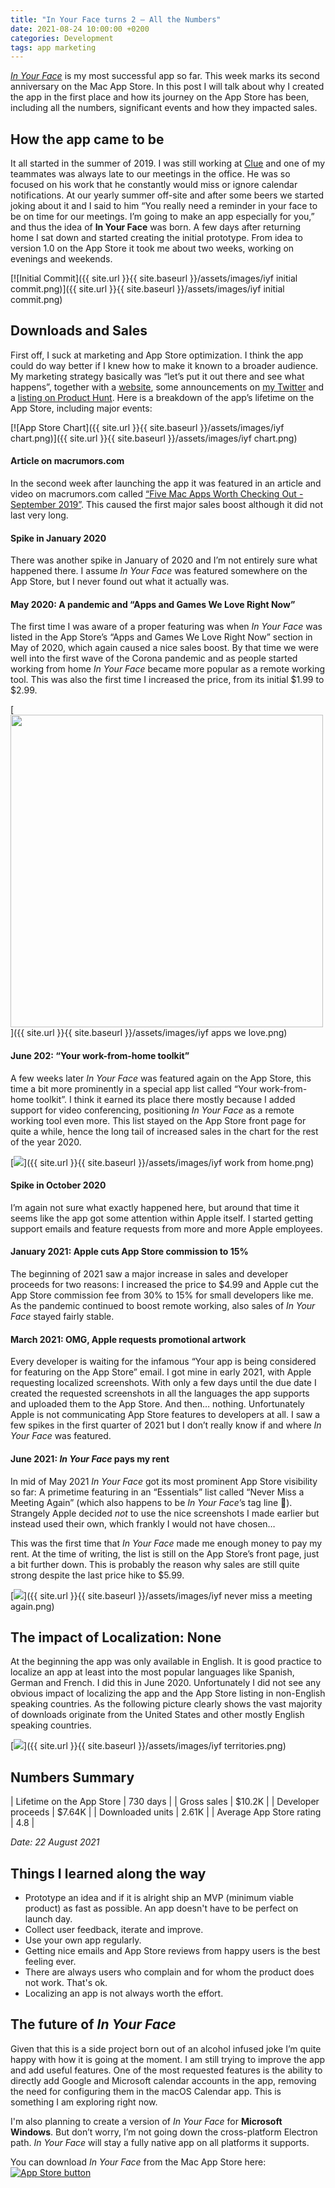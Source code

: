 ```yaml
---
title: "In Your Face turns 2 – All the Numbers"
date: 2021-08-24 10:00:00 +0200
categories: Development
tags: app marketing
---
```


[*In Your Face*](https://inyourface.app) is my most successful app so far. This week marks its second anniversary on the Mac App Store. In this post I will talk about why I created the app in the first place and how its journey on the App Store has been, including all the numbers, significant events and how they impacted sales.

<!--more-->

## How the app came to be
It all started in the summer of 2019. I was still working at [Clue](https://helloclue.com) and one of my teammates was always late to our meetings in the office. He was so focused on his work that he constantly would miss or ignore calendar notifications. At our yearly summer off-site and after some beers we started joking about it and I said to him “You really need a reminder in your face to be on time for our meetings. I’m going to make an app especially for you,” and thus the idea of **In Your Face** was born.
A few days after returning home I sat down and started creating the initial prototype. From idea to version 1.0 on the App Store it took me about two weeks, working on evenings and weekends.

[![Initial Commit]({{ site.url }}{{ site.baseurl }}/assets/images/iyf initial commit.png)]({{ site.url }}{{ site.baseurl }}/assets/images/iyf initial commit.png)

## Downloads and Sales
First off, I suck at marketing and App Store optimization. I think the app could do way better if I knew how to make it known to a broader audience. My marketing strategy basically was “let’s put it out there and see what happens”, together with a [website](https://inyourface.app), some announcements on [my Twitter](https://twitter.com/martinhoeller) and a [listing on Product Hunt](https://www.producthunt.com/posts/in-your-face).
Here is a breakdown of the app’s lifetime on the App Store, including major events:

[![App Store Chart]({{ site.url }}{{ site.baseurl }}/assets/images/iyf chart.png)]({{ site.url }}{{ site.baseurl }}/assets/images/iyf chart.png)

#### Article on macrumors.com
In the second week after launching the app it was featured in an article and video on macrumors.com called [“Five Mac Apps Worth Checking Out - September 2019”](https://www.macrumors.com/2019/09/04/five-mac-apps-sept-2019/). This caused the first major sales boost although it did not last very long.

#### Spike in January 2020
There was another spike in January of 2020 and I’m not entirely sure what happened there. I assume *In Your Face* was featured somewhere on the App Store, but I never found out what it actually was.

#### May 2020: A pandemic and “Apps and Games We Love Right Now”
The first time I was aware of a proper featuring was when *In Your Face* was listed in the App Store’s “Apps and Games We Love Right Now” section in May of 2020, which again caused a nice sales boost. By that time we were well into the first wave of the Corona pandemic and as people started working from home *In Your Face* became more popular as a remote working tool. This was also the first time I increased the price, from its initial $1.99 to $2.99.

[<img src="{{ site.url }}{{ site.baseurl }}/assets/images/iyf apps we love.png" width=500px>]({{ site.url }}{{ site.baseurl }}/assets/images/iyf apps we love.png)

#### June 202: “Your work-from-home toolkit”
A few weeks later *In Your Face* was featured again on the App Store, this time a bit more prominently in a special app list called “Your work-from-home toolkit”. I think it earned its place there mostly because I added support for video conferencing, positioning *In Your Face* as a remote working tool even more. This list stayed on the App Store front page for quite a while, hence the long tail of increased sales in the chart for the rest of the year 2020.

[<img src="{{ site.url }}{{ site.baseurl }}/assets/images/iyf work from home.png">]({{ site.url }}{{ site.baseurl }}/assets/images/iyf work from home.png)

#### Spike in October 2020
I’m again not sure what exactly happened here, but around that time it seems like the app got some attention within Apple itself. I started getting support emails and feature requests from more and more Apple employees. 

#### January 2021: Apple cuts App Store commission to 15%
The beginning of 2021 saw a major increase in sales and developer proceeds for two reasons: I increased the price to $4.99 and Apple cut the App Store commission fee from 30% to 15% for small developers like me. As the pandemic continued to boost remote working, also sales of *In Your Face* stayed fairly stable.

#### March 2021: OMG, Apple requests promotional artwork
Every developer is waiting for the infamous “Your app is being considered for featuring on the App Store” email. I got mine in early 2021, with Apple requesting localized screenshots. With only a few days until the due date I created the requested screenshots in all the languages the app supports and uploaded them to the App Store. And then… nothing. Unfortunately Apple is not communicating App Store features to developers at all.  I saw a few spikes in the first quarter of 2021 but I don’t really know if and where *In Your Face* was featured.

#### June 2021: *In Your Face* pays my rent
In mid of May 2021 *In Your Face* got its most prominent App Store visibility so far: A primetime featuring in an “Essentials” list called “Never Miss a Meeting Again” (which also happens to be *In Your Face*’s tag line 🤔). Strangely Apple decided *not* to use the nice screenshots I made earlier but instead used their own, which frankly I would not have chosen…

This was the first time that *In Your Face* made me enough money to pay my rent. At the time of writing, the list is still on the App Store’s front page, just a bit further down. This is probably the reason why sales are still quite strong despite the last price hike to $5.99.

[<img src="{{ site.url }}{{ site.baseurl }}/assets/images/iyf never miss a meeting again.png">]({{ site.url }}{{ site.baseurl }}/assets/images/iyf never miss a meeting again.png)

## The impact of Localization: None
At the beginning the app was only available in English. It is good practice to localize an app at least into the most popular languages like Spanish, German and French. I did this in June 2020. Unfortunately I did not see any obvious impact of localizing the app and the App Store listing in non-English speaking countries. As the following picture clearly shows the vast majority of downloads originate from the United States and other mostly English speaking countries.

[<img src="{{ site.url }}{{ site.baseurl }}/assets/images/iyf territories.png">]({{ site.url }}{{ site.baseurl }}/assets/images/iyf territories.png)

## Numbers Summary

| Lifetime on the App Store | 730 days |
| Gross sales               | $10.2K   |
| Developer proceeds        | $7.64K   |
| Downloaded units          | 2.61K    |
| Average App Store rating  | 4.8      |

*Date: 22 August 2021*

## Things I learned along the way

* Prototype an idea and if it is alright ship an MVP (minimum viable product) as fast as possible. An app doesn't have to be perfect on launch day.
* Collect user feedback, iterate and improve.
* Use your own app regularly.
* Getting nice emails and App Store reviews from happy users is the best feeling ever.
* There are always users who complain and for whom the product does not work. That's ok.
* Localizing an app is not always worth the effort.

## The future of *In Your Face*
Given that this is a side project born out of an alcohol infused joke I’m quite happy with how it is going at the moment. I am still trying to improve the app and add useful features. One of the most requested features is the ability to directly add Google and Microsoft calendar accounts in the app, removing the need for configuring them in the macOS Calendar app. This is something I am exploring right now.

I'm also planning to create a version of *In Your Face* for **Microsoft Windows**. But don’t worry, I’m not going down the cross-platform Electron path. *In Your Face* will stay a fully native app on all platforms it supports.

You can download *In Your Face* from the Mac App Store here:
[<img src="{{ site.url }}{{ site.baseurl }}/assets/images/appstore-button.svg" alt="App Store button">](https://apps.apple.com/de/app/in-your-face/id1476964367?l=en&mt=12)